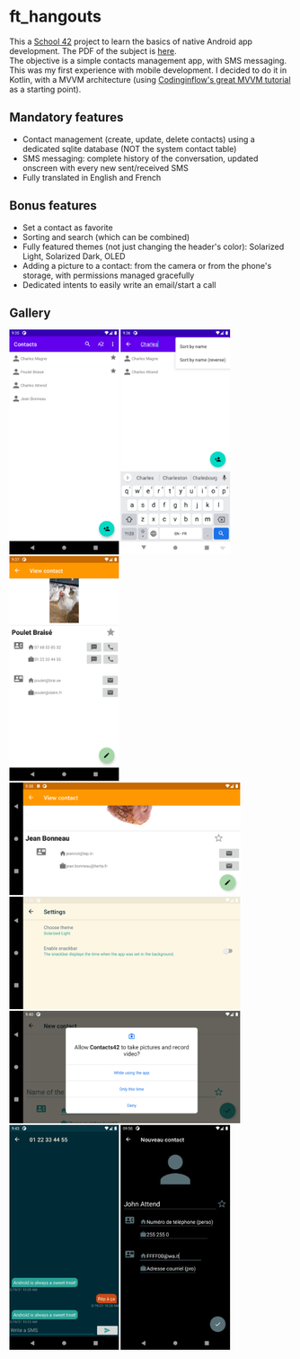 # ft_hangouts
This a [School 42](https://www.42.fr/) project to learn the basics of native Android app development. The PDF of the subject is [here](https://cdn.intra.42.fr/pdf/pdf/13208/en.subject.pdf).  
The objective is a simple contacts management app, with SMS messaging. This was my first experience with mobile development. I decided to do it in Kotlin, with a MVVM architecture (using [Codinginflow's great MVVM tutorial](https://www.youtube.com/playlist?list=PLrnPJCHvNZuCfAe7QK2BoMPkv2TGM_b0E) as a starting point).

## Mandatory features
- Contact management (create, update, delete contacts) using a dedicated sqlite database (NOT the system contact table)
- SMS messaging: complete history of the conversation, updated onscreen with every new sent/received SMS
- Fully translated in English and French

## Bonus features
- Set a contact as favorite
- Sorting and search (which can be combined)
- Fully featured themes (not just changing the header's color): Solarized Light, Solarized Dark, OLED
- Adding a picture to a contact: from the camera or from the phone's storage, with permissions managed gracefully
- Dedicated intents to easily write an email/start a call

## Gallery
<img src="https://github.com/vischlum/ft_hangouts/blob/master/screenshots/1-HomeScreen.png" height="400">
<img src="https://github.com/vischlum/ft_hangouts/blob/master/screenshots/2-SearchSort.png" height="400">
<img src="https://github.com/vischlum/ft_hangouts/blob/master/screenshots/3-ContactDetails.png" height="400">
<img src="https://github.com/vischlum/ft_hangouts/blob/master/screenshots/4-ContactDetailsLandscape.png" height="200">
<img src="https://github.com/vischlum/ft_hangouts/blob/master/screenshots/5-SettingsSolarizedLight.png" height="200">
<img src="https://github.com/vischlum/ft_hangouts/blob/master/screenshots/6-CameraPermissions.png" height="200">
<img src="https://github.com/vischlum/ft_hangouts/blob/master/screenshots/7-Messaging.png" height="400">
<img src="https://github.com/vischlum/ft_hangouts/blob/master/screenshots/8-NewContact.png" height="400">
